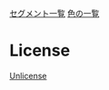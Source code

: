 
[セグメント一覧](https://github.com/b-ryan/powerline-shell/tree/master/powerline_shell/segments)
[色の一覧](https://jonasjacek.github.io/colors/)


# License

[Unlicense](https://unlicense.org/)


